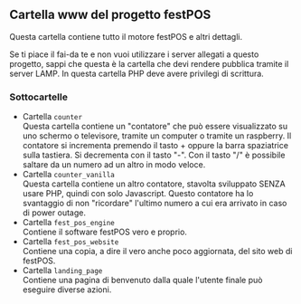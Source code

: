 ## Cartella www del progetto festPOS
Questa cartella contiene tutto il motore festPOS e altri dettagli.

Se ti piace il fai-da te e non vuoi utilizzare i server allegati a questo progetto, sappi che questa è la cartella che devi rendere pubblica tramite il server LAMP. In questa cartella PHP deve avere privilegi di scrittura.

### Sottocartelle

* Cartella `counter`\
Questa cartella contiene un "contatore" che può essere visualizzato su uno schermo o televisore, tramite un computer o tramite un raspberry. Il contatore si incrementa premendo il tasto + oppure la barra spaziatrice sulla tastiera. Si decrementa con il tasto "-". Con il tasto "/" è possibile saltare da un numero ad un altro in modo veloce.
* Cartella `counter_vanilla`\
Questa cartella contiene un altro contatore, stavolta sviluppato SENZA usare PHP, quindi con solo Javascript. Questo contatore ha lo svantaggio di non "ricordare" l'ultimo numero a cui era arrivato in caso di power outage.
* Cartella `fest_pos_engine`\
Contiene il software festPOS vero e proprio.
* Cartella `fest_pos_website`\
Contiene una copia, a dire il vero anche poco aggiornata, del sito web di festPOS.
* Cartella `landing_page`\
Contiene una pagina di benvenuto dalla quale l'utente finale può eseguire diverse azioni.
